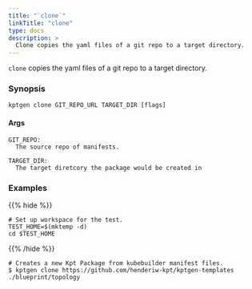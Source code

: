```yaml
---
title: "`clone`"
linkTitle: "clone"
type: docs
description: >
  Clone copies the yaml files of a git repo to a target directory.
---
```


<!--mdtogo:Short
    Clone copies the yaml files of a git repo to a target directory.
-->

`clone` copies the yaml files of a git repo to a target directory.

### Synopsis

<!--mdtogo:Long-->

```
kptgen clone GIT_REPO_URL TARGET_DIR [flags]
```

#### Args

```
GIT_REPO:
  The source repo of manifests.

TARGET_DIR:
  The target diretcory the package would be created in
```

<!--mdtogo-->

### Examples

{{% hide %}}

<!-- @makeWorkplace @verifyExamples-->

```
# Set up workspace for the test.
TEST_HOME=$(mktemp -d)
cd $TEST_HOME
```

{{% /hide %}}

<!--mdtogo:Examples-->

<!-- @ @verifyStaleExamples-->

```shell
# Creates a new Kpt Package from kubebuilder manifest files.
$ kptgen clone https://github.com/henderiw-kpt/kptgen-templates ./blueprint/topology
```

<!--mdtogo-->

